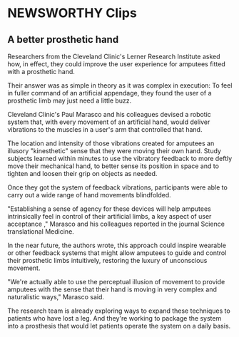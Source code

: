 # NEWSWORTHY Clips #

## A better prosthetic hand ##

Researchers from the Cleveland Clinic's Lerner Research Institute asked how, in effect, they could improve the user experience for amputees fitted with a prosthetic hand.

Their answer was as simple in theory as it was complex in execution: To feel in fuller command of an artificial appendage, they found the user of a prosthetic limb may just need a little buzz.

Cleveland Clinic's Paul Marasco and his colleagues devised a robotic system that, with every movement of an artificial hand, would deliver vibrations to the muscles in a user's arm that controlled that hand.

The location and intensity of those vibrations created for amputees an illusory "kinesthetic" sense that they were moving their own hand. Study subjects learned within minutes to use the vibratory feedback to more deftly move their mechanical hand, to better sense its position in space and to tighten and loosen their grip on objects as needed.

Once they got the system of feedback vibrations, participants were able to carry out a wide range of hand movements blindfolded.

"Establishing a sense of agency for these devices will help amputees intrinsically feel in control of their artificial limbs, a key aspect of user acceptance ," Marasco and his colleagues reported in the journal Science translational Medicine.

In the near future, the authors wrote, this approach could inspire wearable or other feedback systems that might allow amputees to guide and control their prosthetic limbs intuitively, restoring the luxury of unconscious movement.

"We're actually able to use the perceptual illusion of movement to provide amputees with the sense that their hand is moving in very complex and naturalistic ways," Marasco said.

The research team is already exploring ways to expand these techniques to patients who have lost a leg. And they're working to package the system into a prosthesis that would let patients operate the system on a daily basis.
